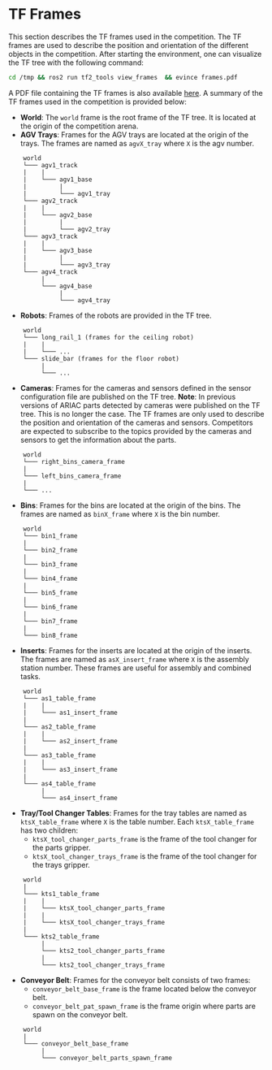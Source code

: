 # TF Frames

This section describes the TF frames used in the competition. The TF frames are used to describe the position and orientation of the different objects in the competition. After starting the environment, one can visualize the TF tree with the following command:

```bash
cd /tmp && ros2 run tf2_tools view_frames  && evince frames.pdf
```

A PDF file containing the TF frames is also available [here](../images/frames.pdf). A summary of the TF frames used in the competition is provided below:

* **World**: The `world` frame is the root frame of the TF tree. It is located at the origin of the competition arena.
* **AGV Trays**: Frames for the AGV trays  are located at the origin of the trays. The frames are named as `agvX_tray` where `X` is the agv number.

```
    world
    └─── agv1_track
    |    |
    |    └─── agv1_base
    |         |
    |         └─── agv1_tray
    └─── agv2_track
    |    |
    |    └─── agv2_base
    |         |
    |         └─── agv2_tray
    └─── agv3_track
    |    |
    |    └─── agv3_base
    |         |
    |         └─── agv3_tray
    └─── agv4_track
         |
         └─── agv4_base
              |
              └─── agv4_tray
```

* **Robots**: Frames of the robots are provided in the TF tree.

```
    world
    └─── long_rail_1 (frames for the ceiling robot)
    |    |
    |    └─── ...
    └─── slide_bar (frames for the floor robot)
         |
         └─── ...
```

* **Cameras**: Frames for the cameras and sensors defined in the sensor configuration file are published on the TF tree. **Note**: In previous versions of ARIAC parts detected by cameras were published on the TF tree. This is no longer the case. The TF frames are only used to describe the position and orientation of the cameras and sensors. Competitors are expected to subscribe to the topics provided by the cameras and sensors to get the information about the parts.

```
    world
    └─── right_bins_camera_frame
    |
    └─── left_bins_camera_frame
    | 
    └─── ...
```

* **Bins**: Frames for the bins are located at the origin of the bins. The frames are named as `binX_frame` where `X` is the bin number.

```
    world
    └─── bin1_frame
    |
    └─── bin2_frame
    |
    └─── bin3_frame
    |
    └─── bin4_frame
    |
    └─── bin5_frame
    |
    └─── bin6_frame
    |
    └─── bin7_frame
    |
    └─── bin8_frame
```

* **Inserts**: Frames for the inserts are located at the origin of the inserts. The frames are named as `asX_insert_frame` where `X` is the assembly station number. These frames are useful for assembly and combined tasks.

```
    world
    └─── as1_table_frame
    |    |
    |    └─── as1_insert_frame
    |
    └─── as2_table_frame
    |    |
    |    └─── as2_insert_frame
    |
    └─── as3_table_frame
    |    |
    |    └─── as3_insert_frame
    |
    └─── as4_table_frame
         |
         └─── as4_insert_frame
```

* **Tray/Tool Changer Tables**: Frames for the tray tables are  named as `ktsX_table_frame` where `X` is the table number. Each `ktsX_table_frame` has two children:
  * `ktsX_tool_changer_parts_frame` is the frame of the tool changer for the parts gripper.
  * `ktsX_tool_changer_trays_frame` is the frame of the tool changer for the trays gripper.

```
    world
    |
    └─── kts1_table_frame
    |    |
    |    └─── ktsX_tool_changer_parts_frame
    |    |
    |    └─── ktsX_tool_changer_trays_frame
    |
    └─── kts2_table_frame
         |
         └─── kts2_tool_changer_parts_frame
         |
         └─── kts2_tool_changer_trays_frame
```

* **Conveyor Belt**: Frames for the conveyor belt consists of two frames:
  * `conveyor_belt_base_frame` is the frame located below the conveyor belt.
  * `conveyor_belt_pat_spawn_frame` is the frame origin where parts are spawn on the conveyor belt.

```
    world
    |
    └─── conveyor_belt_base_frame
         |
         └─── conveyor_belt_parts_spawn_frame
```